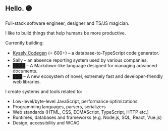 ## Hello. 🟣

Full-stack software engineer, designer and TS/JS magician.

I like to build things that help humans be more productive.

Currently building:
- [Kysely Codegen](https://github.com/RobinBlomberg/kysely-codegen) (⭐️ 600+) – a database-to-TypeScript code generator.
- Sally – an absence reporting system used by various companies.
- ████ – A Markdown-like language designed for managing advanced documents.
- ███ – A new ecosystem of novel, extremely fast and developer-friendly web libraries.

I create systems and tools related to:
- Low-level/byte-level JavaScript, performance optimizations
- Programming languages, parsers, serializers
- Web standards (HTML, CSS, ECMAScript, TypeScript, HTTP etc.)
- Runtimes, databases and frameworks (e.g. Node.js, SQL, React, Vue.js)
- Design, accessibility and WCAG
